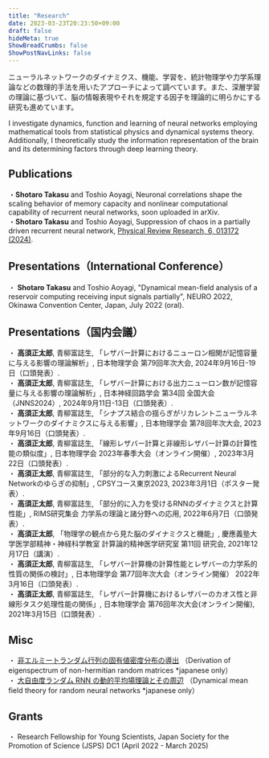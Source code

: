 ```yaml
---
title: "Research"
date: 2023-03-23T20:23:50+09:00
draft: false
hideMeta: true
ShowBreadCrumbs: false
ShowPostNavLinks: false
---
```


ニューラルネットワークのダイナミクス、機能、学習を、統計物理学や力学系理論などの数理的手法を用いたアプローチによって調べています。また、深層学習の理論に基づいて、脳の情報表現やそれを規定する因子を理論的に明らかにする研究も進めています。

I investigate dynamics, function and learning of neural networks employing mathematical tools from statistical physics and dynamical systems theory. Additionally, I theoretically study the information representation of the brain and its determining factors through deep learning theory. 

## Publications
・**Shotaro Takasu** and Toshio Aoyagi, Neuronal correlations shape the scaling behavior of memory capacity and nonlinear computational capability of recurrent neural networks, soon uploaded in arXiv.  
・**Shotaro Takasu** and Toshio Aoyagi, Suppression of chaos in a partially driven recurrent neural network, [Physical Review Research, 6, 013172 (2024)](https://journals.aps.org/prresearch/abstract/10.1103/PhysRevResearch.6.013172).

## Presentations（International Conference）
・ **Shotaro Takasu** and Toshio Aoyagi, "Dynamical mean-field analysis of a reservoir computing receiving input signals partially", NEURO 2022, Okinawa Convention Center, Japan, July 2022 (oral).

## Presentations（国内会議）
・ **高須正太郎**, 青柳富誌生, 「レザバー計算におけるニューロン相関が記憶容量に与える影響の理論解析」, 日本物理学会 第79回年次大会, 2024年9月16日-19日（口頭発表）.  
・ **高須正太郎**, 青柳富誌生, 「レザバー計算における出力ニューロン数が記憶容量に与える影響の理論解析」, 日本神経回路学会 第34回 全国大会（JNNS2024）, 2024年9月11日-13日（口頭発表）.  
・ **高須正太郎**, 青柳富誌生, 「シナプス結合の揺らぎがリカレントニューラルネットワークのダイナミクスに与える影響」, 日本物理学会 第78回年次大会, 2023年9月16日（口頭発表）.  
・ **高須正太郎**, 青柳富誌生, 「線形レザバー計算と非線形レザバー計算の計算性能の類似度」, 日本物理学会 2023年春季大会（オンライン開催）, 2023年3月22日（口頭発表）.  
・ **高須正太郎**, 青柳富誌生, 「部分的な入力刺激によるRecurrent Neural Networkのゆらぎの抑制」, CPSYコース東京2023, 2023年3月1日（ポスター発表）.  
・ **高須正太郎**, 青柳富誌生, 「部分的に入力を受けるRNNのダイナミクスと計算性能」, RIMS研究集会 力学系の理論と諸分野への応用, 2022年6月7日（口頭発表）.  
・ **高須正太郎**, 「物理学の観点から見た脳のダイナミクスと機能」, 慶應義塾大学医学部精神・神経科学教室 計算論的精神医学研究室 第11回 研究会, 2021年12月17日（講演）.  
・ **高須正太郎**, 青柳富誌生, 「レザバー計算機の計算性能とレザバーの力学系的性質の関係の検討」, 日本物理学会 第77回年次大会（オンライン開催） 2022年3月16日（口頭発表）.  
・ **高須正太郎**, 青柳富誌生, 「レザバー計算機におけるレザバーのカオス性と非線形タスク処理性能の関係」,  日本物理学会 第76回年次大会(オンライン開催), 2021年3月15日（口頭発表）.

## Misc
・ [非エルミートランダム行列の固有値密度分布の導出](lecture_note_of_sommers1988.pdf) （Derivation of eigenspectrum of non-hermitian random matrices *japanese only）  
・ [大自由度ランダム RNN の動的平均場理論とその周辺](dynamical_mean_field_theory.pdf) （Dynamical mean field theory for random neural networks *japanese only）

## Grants
・ Research Fellowship for Young Scientists, Japan Society for the Promotion of Science (JSPS) DC1 (April 2022 - March 2025)